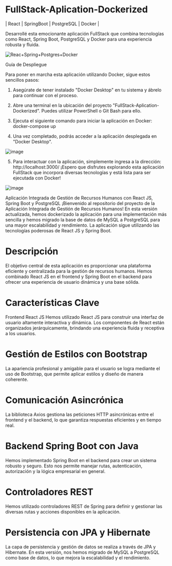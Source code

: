 # FullStack-Aplication-Dockerized
| React | SpringBoot | PostgreSQL | Docker |

Desarrollé esta emocionante aplicación FullStack que combina tecnologías como React, Spring Boot, PostgreSQL y Docker para una experiencia robusta y fluida.

![Reac+Spring+Postgres+Docker](https://github.com/Julian1699/FullStack-Aplication-Dockerized/assets/114323630/0055cb31-8acf-46f2-a351-51a63471d625)

Guía de Despliegue

Para poner en marcha esta aplicación utilizando Docker, sigue estos sencillos pasos:

1) Asegúrate de tener instalado "Docker Desktop" en tu sistema y ábrelo para continuar con el proceso.

2) Abre una terminal en la ubicación del proyecto "FullStack-Aplication-Dockerized". Puedes utilizar PowerShell o Git Bash para ello.

3) Ejecuta el siguiente comando para iniciar la aplicación en Docker: docker-compose up

4) Una vez completado, podrás acceder a la aplicación desplegada en "Docker Desktop".
     
  ![image](https://github.com/Julian1699/FullStack-Aplication-Dockerized/assets/114323630/f754fa53-c8fb-46a9-9598-57956f6a4836)
  
5) Para interactuar con la aplicación, simplemente ingresa a la dirección: http://localhost:3000/
¡Espero que disfrutes explorando esta aplicación FullStack que incorpora diversas tecnologías y está lista para ser ejecutada con Docker!
     
  ![image](https://github.com/Julian1699/FullStack-Aplication-Dockerized/assets/114323630/a6f143bb-1681-40a7-9d5f-5fcb6cc1c12d)



Aplicación Integrada de Gestión de Recursos Humanos con React JS, Spring Boot y PostgreSQL
¡Bienvenido al repositorio del proyecto de la Aplicación Integrada de Gestión de Recursos Humanos! En esta versión actualizada, hemos dockerizado la aplicación para una implementación más sencilla y hemos migrado la base de datos de MySQL a PostgreSQL para una mayor escalabilidad y rendimiento. La aplicación sigue utilizando las tecnologías poderosas de React JS y Spring Boot.

# Descripción
El objetivo central de esta aplicación es proporcionar una plataforma eficiente y centralizada para la gestión de recursos humanos. Hemos combinado React JS en el frontend y Spring Boot en el backend para ofrecer una experiencia de usuario dinámica y una base sólida.

# Características Clave
Frontend React JS
Hemos utilizado React JS para construir una interfaz de usuario altamente interactiva y dinámica. Los componentes de React están organizados jerárquicamente, brindando una experiencia fluida y receptiva a los usuarios.

# Gestión de Estilos con Bootstrap
La apariencia profesional y amigable para el usuario se logra mediante el uso de Bootstrap, que permite aplicar estilos y diseño de manera coherente.

# Comunicación Asincrónica
La biblioteca Axios gestiona las peticiones HTTP asincrónicas entre el frontend y el backend, lo que garantiza respuestas eficientes y en tiempo real.

# Backend Spring Boot con Java
Hemos implementado Spring Boot en el backend para crear un sistema robusto y seguro. Esto nos permite manejar rutas, autenticación, autorización y la lógica empresarial en general.

# Controladores REST
Hemos utilizado controladores REST de Spring para definir y gestionar las diversas rutas y acciones disponibles en la aplicación.

# Persistencia con JPA y Hibernate
La capa de persistencia y gestión de datos se realiza a través de JPA y Hibernate. En esta versión, nos hemos migrado de MySQL a PostgreSQL como base de datos, lo que mejora la escalabilidad y el rendimiento.
